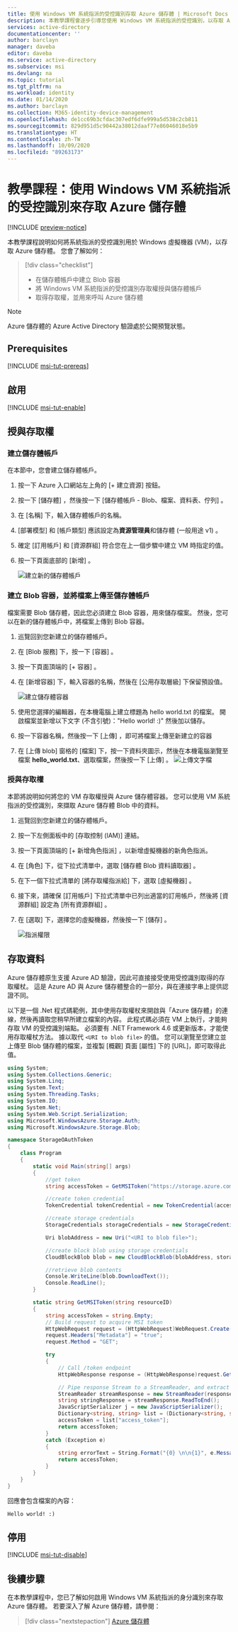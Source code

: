 ```yaml
---
title: 使用 Windows VM 系統指派的受控識別存取 Azure 儲存體 | Microsoft Docs
description: 本教學課程會逐步引導您使用 Windows VM 系統指派的受控識別，以存取 Azure 儲存體。
services: active-directory
documentationcenter: ''
author: barclayn
manager: daveba
editor: daveba
ms.service: active-directory
ms.subservice: msi
ms.devlang: na
ms.topic: tutorial
ms.tgt_pltfrm: na
ms.workload: identity
ms.date: 01/14/2020
ms.author: barclayn
ms.collection: M365-identity-device-management
ms.openlocfilehash: de1cc69b3cfdac307edf6dfe999a5d538c2cb811
ms.sourcegitcommit: 829d951d5c90442a38012daaf77e86046018e5b9
ms.translationtype: HT
ms.contentlocale: zh-TW
ms.lasthandoff: 10/09/2020
ms.locfileid: "89263173"
---
```

# <a name="tutorial-use-a-windows-vm-system-assigned-managed-identity-to-access-azure-storage"></a>教學課程：使用 Windows VM 系統指派的受控識別來存取 Azure 儲存體

[!INCLUDE [preview-notice](../../../includes/active-directory-msi-preview-notice.md)]

本教學課程說明如何將系統指派的受控識別用於 Windows 虛擬機器 (VM)，以存取 Azure 儲存體。 您會了解如何：

> [!div class="checklist"]
> * 在儲存體帳戶中建立 Blob 容器
> * 將 Windows VM 系統指派的受控識別存取權授與儲存體帳戶
> * 取得存取權，並用來呼叫 Azure 儲存體

> [!NOTE]
> Azure 儲存體的 Azure Active Directory 驗證處於公開預覽狀態。

## <a name="prerequisites"></a>Prerequisites

[!INCLUDE [msi-tut-prereqs](../../../includes/active-directory-msi-tut-prereqs.md)]



## <a name="enable"></a>啟用

[!INCLUDE [msi-tut-enable](../../../includes/active-directory-msi-tut-enable.md)]



## <a name="grant-access"></a>授與存取權


### <a name="create-storage-account"></a>建立儲存體帳戶

在本節中，您會建立儲存體帳戶。

1. 按一下 Azure 入口網站左上角的 [+ 建立資源]  按鈕。
2. 按一下 [儲存體]  ，然後按一下 [儲存體帳戶 - Blob、檔案、資料表、佇列]  。
3. 在 [名稱]  下，輸入儲存體帳戶的名稱。
4. [部署模型]  和 [帳戶類型]  應該設定為**資源管理員**和儲存體 (一般用途 v1)  。
5. 確定 [訂用帳戶]  和 [資源群組]  符合您在上一個步驟中建立 VM 時指定的值。
6. 按一下頁面底部的 [新增]  。

    ![建立新的儲存體帳戶](./media/msi-tutorial-linux-vm-access-storage/msi-storage-create.png)

### <a name="create-a-blob-container-and-upload-a-file-to-the-storage-account"></a>建立 Blob 容器，並將檔案上傳至儲存體帳戶

檔案需要 Blob 儲存體，因此您必須建立 Blob 容器，用來儲存檔案。 然後，您可以在新的儲存體帳戶中，將檔案上傳到 Blob 容器。

1. 巡覽回到您新建立的儲存體帳戶。
2. 在 [Blob 服務]  下，按一下 [容器]  。
3. 按一下頁面頂端的 [+ 容器]  。
4. 在 [新增容器]  下，輸入容器的名稱，然後在 [公用存取層級]  下保留預設值。

    ![建立儲存體容器](./media/msi-tutorial-linux-vm-access-storage/create-blob-container.png)

5. 使用您選擇的編輯器，在本機電腦上建立標題為 hello world.txt  的檔案。 開啟檔案並新增以下文字 (不含引號)："Hello world! :)" 然後加以儲存。
6. 按一下容器名稱，然後按一下 [上傳]  ，即可將檔案上傳至新建立的容器
7. 在 [上傳 blob]  窗格的 [檔案]  下，按一下資料夾圖示，然後在本機電腦瀏覽至檔案 **hello_world.txt**、選取檔案，然後按一下 [上傳]  。
    ![上傳文字檔](./media/msi-tutorial-linux-vm-access-storage/upload-text-file.png)

### <a name="grant-access"></a>授與存取權

本節將說明如何將您的 VM 存取權授與 Azure 儲存體容器。 您可以使用 VM 系統指派的受控識別，來擷取 Azure 儲存體 Blob 中的資料。

1. 巡覽回到您新建立的儲存體帳戶。
2. 按一下左側面板中的 [存取控制 (IAM)]  連結。
3. 按一下頁面頂端的 [+ 新增角色指派]  ，以新增虛擬機器的新角色指派。
4. 在 [角色]  下，從下拉式清單中，選取 [儲存體 Blob 資料讀取器]  。
5. 在下一個下拉式清單的 [將存取權指派給]  下，選取 [虛擬機器]  。
6. 接下來，請確保 [訂用帳戶]  下拉式清單中已列出適當的訂用帳戶，然後將 [資源群組]  設定為 [所有資源群組]  。
7. 在 [選取]  下，選擇您的虛擬機器，然後按一下 [儲存]  。

    ![指派權限](./media/tutorial-linux-vm-access-storage/access-storage-perms.png)

## <a name="access-data"></a>存取資料 

Azure 儲存體原生支援 Azure AD 驗證，因此可直接接受使用受控識別取得的存取權杖。 這是 Azure AD 與 Azure 儲存體整合的一部分，與在連接字串上提供認證不同。

以下是一個 .Net 程式碼範例，其中使用存取權杖來開啟與「Azure 儲存體」的連線，然後再讀取您稍早所建立檔案的內容。 此程式碼必須在 VM 上執行，才能夠存取 VM 的受控識別端點。 必須要有 .NET Framework 4.6 或更新版本，才能使用存取權杖方法。 據以取代 `<URI to blob file>` 的值。 您可以瀏覽至您建立並上傳至 Blob 儲存體的檔案，並複製 [概觀] 頁面 [屬性] 下的 [URL]，即可取得此值。

```csharp
using System;
using System.Collections.Generic;
using System.Linq;
using System.Text;
using System.Threading.Tasks;
using System.IO;
using System.Net;
using System.Web.Script.Serialization;
using Microsoft.WindowsAzure.Storage.Auth;
using Microsoft.WindowsAzure.Storage.Blob;

namespace StorageOAuthToken
{
    class Program
    {
        static void Main(string[] args)
        {
            //get token
            string accessToken = GetMSIToken("https://storage.azure.com/");

            //create token credential
            TokenCredential tokenCredential = new TokenCredential(accessToken);

            //create storage credentials
            StorageCredentials storageCredentials = new StorageCredentials(tokenCredential);

            Uri blobAddress = new Uri("<URI to blob file>");

            //create block blob using storage credentials
            CloudBlockBlob blob = new CloudBlockBlob(blobAddress, storageCredentials);

            //retrieve blob contents
            Console.WriteLine(blob.DownloadText());
            Console.ReadLine();
        }

        static string GetMSIToken(string resourceID)
        {
            string accessToken = string.Empty;
            // Build request to acquire MSI token
            HttpWebRequest request = (HttpWebRequest)WebRequest.Create("http://169.254.169.254/metadata/identity/oauth2/token?api-version=2018-02-01&resource=" + resourceID);
            request.Headers["Metadata"] = "true";
            request.Method = "GET";

            try
            {
                // Call /token endpoint
                HttpWebResponse response = (HttpWebResponse)request.GetResponse();

                // Pipe response Stream to a StreamReader, and extract access token
                StreamReader streamResponse = new StreamReader(response.GetResponseStream());
                string stringResponse = streamResponse.ReadToEnd();
                JavaScriptSerializer j = new JavaScriptSerializer();
                Dictionary<string, string> list = (Dictionary<string, string>)j.Deserialize(stringResponse, typeof(Dictionary<string, string>));
                accessToken = list["access_token"];
                return accessToken;
            }
            catch (Exception e)
            {
                string errorText = String.Format("{0} \n\n{1}", e.Message, e.InnerException != null ? e.InnerException.Message : "Acquire token failed");
                return accessToken;
            }
        }
    }
}
```

回應會包含檔案的內容：

`Hello world! :)`


## <a name="disable"></a>停用

[!INCLUDE [msi-tut-disable](../../../includes/active-directory-msi-tut-disable.md)]



## <a name="next-steps"></a>後續步驟

在本教學課程中，您已了解如何啟用 Windows VM 系統指派的身分識別來存取 Azure 儲存體。  若要深入了解 Azure 儲存體，請參閱：

> [!div class="nextstepaction"]
> [Azure 儲存體](../../storage/common/storage-introduction.md)
